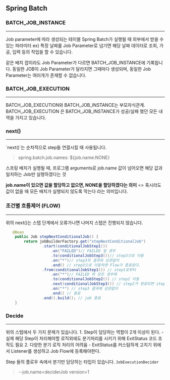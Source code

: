 ## Spring Batch


### BATCH_JOB_INSTANCE
<hr>
Job parameter에 따라 생성되는 테이블
Spring Batch가 실행될 때 외부에서 받을 수 있는 파라미터
ex) 특정 날짜를 Job Parameter로 넘기면 해당 날짜 데이터로 조회, 가공, 입력 등의 작업을 할 수 있습니다.

같은 배치 잡이라도 Job Parameter가 다르면 BATCH_JOB_INSTANCE에 기록됩니다.
동일한 JOB이 Job Parameter가 달라지면 그때마다 생성되며, 동일한 Job Parameter는 여러개가 존재할 수 없습니다.


### BATCH_JOB_EXECUTION
<hr>
BATCH_JOB_EXECUTION와 BATCH_JOB_INSTANCE는 부모자식관계.
BATCH_JOB_EXECUTION 은 BATCH_JOB_INSTANCE가 성공/실패 했던 모든 내역을 가지고 있습니다.



### next()
<hr>
`next()`는 순차적으로 step들 연결시킬 때 사용됩니다.

> spring.batch.job.names: ${job.name:NONE}

스프링 배치가 실행될 때, 프로그램 arguments로 job.name 값이 넘어오면 해당 값과 일치하는 Job만 실행하겠다는 것

<b>job.name이 있으면 값을 할당하고 없으면, NONE을 할당하겠다는 의미</b> => 혹시라도 값이 없을 때 모든 배치가 실행되지 않도록 막는다 라는 의미입니다.

### 조건별 흐름제어 (FLOW)
<hr>
위의 next()는 스텝 단계에서 오류가나면 나머지 스텝은 진행되지 않습니다.

```java
   @Bean
    public Job stepNextConditionalJob() {
        return jobBuilderFactory.get("stepNextConditionalJob")
                .start(conditionalJobStep1())
                    .on("FAILED")// FAILED 일 경우
                    .to(conditionalJobStep3())// step3으로 이동
                    .on("*")// step3의 결과와 상관없이
                    .end() // step3으로 이동하면 Flow가 종료된다.
                .from(conditionalJobStep1()) // step1로부터
                    .on("*")// FAILED 외 모든 경우에
                    .to(conditionalJobStep2()) // step2 이동
                    .next(conditionalJobStep3()) // step2가 완료되면 step3
                    .on("*") // step3 결과에 상관없이
                    .end() // 종료
                .end().build(); // job 종료
    }
```


### Decide
<hr>
위의 스텝에서 두 가지 문제가 있습니다.
1. Step이 담당하는 역할이 2개 이상이 된다.
    - 실제 해당 Step이 처리해야할 로직외에도 분기처리를 시키기 위해 ExitStatus 코드 조작도 필요
2. 다양한 분기 로직 처리의 어려움
    - ExitStatus를 커스텀하게 고치기 위에서 Listener를 생성하고 Job Flow에 등록해야한다.

Step 들의 플로우 속에서 분기만 담당하는 타입이 있습니다.
`JobExecutionDecider`

> --job.name=deciderJob version=1
